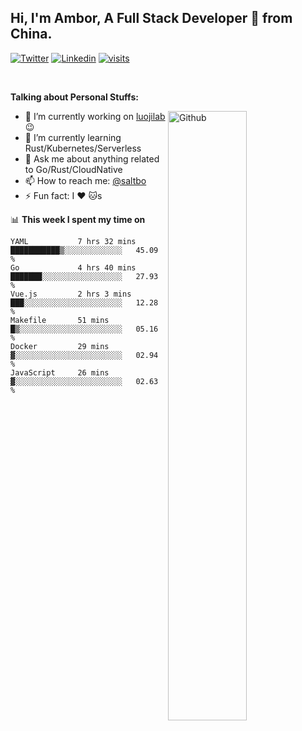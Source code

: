 ## Hi, I'm Ambor, A Full Stack Developer 🚀 from China.

[![Twitter](https://img.shields.io/badge/-saltbo-1ca0f1?style=flat&logo=twitter&logoColor=white)](https://twitter.com/rdsaltbo)
[![Linkedin](https://img.shields.io/badge/-saltbo-blue?style=flat&logo=Linkedin&logoColor=white)](https://www.linkedin.com/in/saltbo/)
[![visits](https://visitor.vercel.app/page/saltbo?color=light-green)](https://github.com/saltbo/)

&nbsp;  

**Talking about Personal Stuffs:**
<!-- Any image aligned to the right. Beware the width  -->
<img width="50%" align="right" alt="Github" src="https://raw.githubusercontent.com/saltbo/saltbo/master/images/git-header.svg" />

- 🔭 I’m currently working on [luojilab](https://github.com/luojilab) :wink:
- 🌱 I’m currently learning Rust/Kubernetes/Serverless
- 💬 Ask me about anything related to Go/Rust/CloudNative
- 📫 How to reach me: [@saltbo](https://twitter.com/rdsaltbo)
- ⚡ Fun fact: I :heart: :cat:s


📊 **This week I spent my time on**
<!--START_SECTION:waka-->

```text
YAML           7 hrs 32 mins   ███████████▒░░░░░░░░░░░░░   45.09 %
Go             4 hrs 40 mins   ███████░░░░░░░░░░░░░░░░░░   27.93 %
Vue.js         2 hrs 3 mins    ███░░░░░░░░░░░░░░░░░░░░░░   12.28 %
Makefile       51 mins         █▒░░░░░░░░░░░░░░░░░░░░░░░   05.16 %
Docker         29 mins         ▓░░░░░░░░░░░░░░░░░░░░░░░░   02.94 %
JavaScript     26 mins         ▓░░░░░░░░░░░░░░░░░░░░░░░░   02.63 %
```

<!--END_SECTION:waka-->

